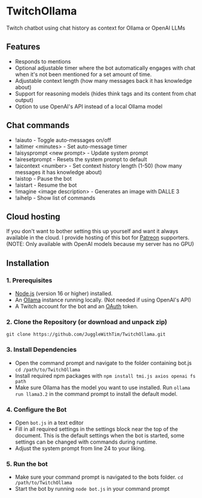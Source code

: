 # TwitchOllama
Twitch chatbot using chat history as context for Ollama or OpenAI LLMs

## Features
* Responds to mentions
* Optional adjustable timer where the bot automatically engages with chat when it's not been mentioned for a set amount of time.
* Adjustable context length (how many messages back it has knowledge about)
* Support for reasoning models (hides think tags and its content from chat output)
* Option to use OpenAI's API instead of a local Ollama model

## Chat commands
* !aiauto - Toggle auto-messages on/off
* !aitimer \<minutes\> - Set auto-message timer
* !aisysprompt \<new prompt\> - Update system prompt
* !airesetprompt - Resets the system prompt to default
* !aicontext \<number\> - Set context history length (1-50) (how many messages it has knowledge about)
* !aistop - Pause the bot
* !aistart - Resume the bot
* !imagine \<image description\> - Generates an image with DALLE 3
* !aihelp - Show list of commands

## Cloud hosting
If you don't want to bother setting this up yourself and want it always available in the cloud. I provide hosting of this bot for [Patreon](patreon.com/JuggleWithTim) supporters.
(NOTE: Only available with OpenAI models because my server has no GPU)

## Installation
### 1. Prerequisites
* [Node.js](https://nodejs.org/) (version 16 or higher) installed.
* An [Ollama](https://ollama.com/) instance running locally. (Not needed if using OpenAI's API)
* A Twitch account for the bot and an [OAuth](https://twitchtokengenerator.com/) token.

### 2. Clone the Repository (or download and unpack zip)
`git clone https://github.com/JuggleWithTim/TwitchOllama.git`

### 3. Install Dependencies
* Open the command prompt and navigate to the folder containing bot.js
`cd /path/to/TwitchOllama`
* Install required npm packages with `npm install tmi.js axios openai fs path`
* Make sure Ollama has the model you want to use installed. Run `ollama run llama3.2` in the command prompt to install the default model.

### 4. Configure the Bot
* Open `bot.js` in a text editor
* Fill in all required settings in the settings block near the top of the document. This is the default settings when the bot is started, some settings can be changed with commands during runtime.
* Adjust the system prompt from line 24 to your liking.

### 5. Run the bot
* Make sure your command prompt is navigated to the bots folder. `cd /path/to/TwitchOllama`
* Start the bot by running `node bot.js` in your command prompt

